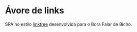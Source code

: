# Ávore de links

SPA no estilo <a href='https://linktr.ee/'>linktree</a> desenvolvida para o Bora Falar de Bicho.
